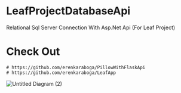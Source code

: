# LeafProjectDatabaseApi
Relational Sql Server Connection With Asp.Net Api (For Leaf Project)
# Check Out
    # https://github.com/erenkaraboga/PillowWithFlaskApi
    # https://github.com/erenkaraboga/LeafApp
![Untitled Diagram (2)](https://user-images.githubusercontent.com/74095539/163650984-09d479de-2f56-4549-a00d-62d66df11abe.jpg)
